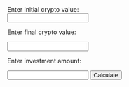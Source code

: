 <html>
	<body>
		<div>Enter initial crypto value:</div> <input id="initial" type="number" name="initial">
		<p>Enter final crypto value:</p> <input id="final" type="number" name="final">
		<p>Enter investment amount:</p> <input id="investAmount" type="number" name="investAmount">
		<button onClick="calculate()">Calculate</button>
		<p id="show1" style="display:none;">Your current value would be: $<span id="earnings"></span></p>
		<p id="show2" style="display:none;"><span id="earningsString"></span></p>
	</body>
</html>

<script>
	var initial;
	var final;
	var investAmount;
	var submitted = false;
	var perIncrease = 0;
	var newAmount = 0;
	var earnings = 0;
	var earningsString = "";
	function calculate() {
		this.initial = document.getElementById("initial").value;
		this.final = document.getElementById("final").value;
		this.investAmount = document.getElementById("investAmount").value;
		this.submitted = true;
		console.log(this.submitted);
		this.perIncrease = 100*((this.final-this.initial)/Math.abs(this.initial));
		this.newAmount = this.investAmount*this.perIncrease;
		this.earnings = this.newAmount-this.investAmount;
		if ((this.earnings) >= 0 ){
			this.earningsString =  "You earnt: $" + String(this.earnings);
		} else {
			this.earningsString = "You lost: $" + String(Math.abs(this.earnings));
		}
		console.log(this.earnings);
		console.log(this.earningsString);
		document.getElementById('earnings').innerHTML = String(this.earnings);
		document.getElementById('earningsString').innerHTML = this.earningsString;
		document.getElementById('show1').style.display = "";
		document.getElementById('show2').style.display = "";
	}
</script>
